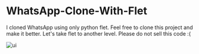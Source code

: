 # WhatsApp-Clone-With-Flet


I cloned WhatsApp using only python flet. Feel free to clone this project and make it better. Let's take flet to another level. Please do not sell this code :(

![ui]('assets/ui.png')
